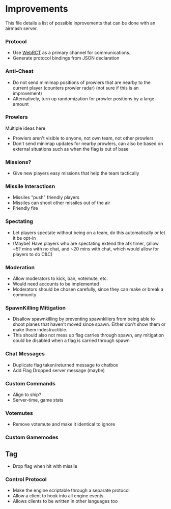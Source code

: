 
# Improvements

This file details a list of possible inprovements
that can be done with an airmash server.

### Protocol

- Use [WebRCT](https://webrtc.org/) as a primary 
  channel for communications.
- Generate protocol bindings from JSON declaration

### Anti-Cheat

- Do not send mimimap positions of prowlers that
  are nearby to the current player (counters prowler
  radar) (not sure if this is an improvement)
- Alternatively, turn up randomization for prowler
  positions by a large amount

### Prowlers
Multiple ideas here
- Prowlers aren't visible to anyone, not own team,
  not other prowlers
- Don't send minimap updates for nearby prowlers,
  can also be based on external situations such
	as when the flag is out of base

### Missions?
- Give new players easy missions that help the
  team tactically
	
### Missile Interactiosn
- Missiles "push" friendly players
- Missiles can shoot other missiles out of the air
- Friendly fire

### Spectating
- Let players spectate without being on a team,
  do this automatically or let it be opt-in
- (Maybe) Have players who are spectating extend
  the afk timer, (allow ~5? mins with no chat,
  and ~20 mins with chat, which would allow for
  players to do C&C)

### Moderation
- Allow moderators to kick, ban, votemute, etc.
- Would need accounts to be implemented
- Moderators should be chosen carefully, since they
  can make or break a community

### SpawnKilling Mitigation
- Disallow spawnkilling by preventing spawnkillers
  from being able to shoot planes that haven't
  moved since spawn. Either don't show them
  or make them indestructible.
- This should also not mess up flag carries through
  spawn, any mitigation could be disabled when a 
  flag is carried through spawn

### Chat Messages
- Duplicate flag taken/returned message to chatbox
- Add Flag Dropped server message (maybe)

### Custom Commands
- Align to ship?
- Server-time, game stats

### Votemutes
- Remove votemute and make it identical to ignore

### Custom Gamemodes
## Tag
- Drop flag when hit with missile

### Control Protocol
- Make the engine scriptable through a 
  separate protocol
- Allow a client to hook into all engine events
- Allows clients to be written in other languages too
